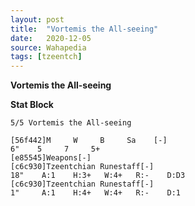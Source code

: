 ```yaml
---
layout: post
title:  "Vortemis the All-seeing"
date:   2020-12-05
source: Wahapedia
tags: [tzeentch]
---
```


**Vortemis the All-seeing**

**Stat Block**
```
5/5 Vortemis the All-seeing
```

```
[56f442]M     W     B     Sa    [-]
6"    5     7     5+    
[e85545]Weapons[-]
[c6c930]Tzeentchian Runestaff[-]
18"    A:1    H:3+   W:4+   R:-    D:D3  
[c6c930]Tzeentchian Runestaff[-]
1"     A:1    H:4+   W:4+   R:-    D:1   
```


